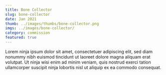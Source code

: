 ```yaml
---
title: Bone Collector
slug: bone-collector
date: Jan 2021
thumb: ../images/thumbs/bone-collector.png
imgs: ../images/bone-collector/
category: commission
featured: true
---
```


Lorem ninja ipsum dolor sit amet, consectetuer adipiscing elit, sed diam nonummy nibh euismod tincidunt ut laoreet dolore magna aliquam erat volutpat. Ut ninja wisi enim ad minim veniam, quis nostrud exerci tation ullamcorper suscipit ninja lobortis nisl ut aliquip ex ea commodo consequat.